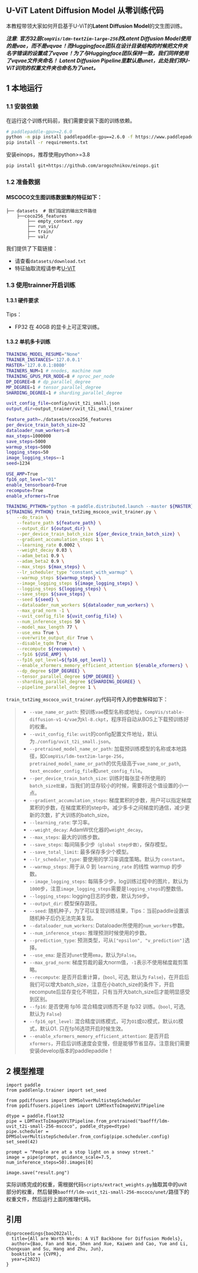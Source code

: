 ## U-ViT Latent Diffusion Model 从零训练代码

本教程带领大家如何开启基于U-ViT的**Latent Diffusion Model**的文生图训练。

___注意___:
___官方32层`CompVis/ldm-text2im-large-256`的Latent Diffusion Model使用的是vae，而不是vqvae！而Huggingface团队在设计目录结构的时候把文件夹名字错误的设置成了vqvae！为了与Huggingface团队保持一致，我们同样使用了vqvae文件夹命名！___
___Latent Diffusion Pipeline里默认是unet，此处我们将U-ViT训完的权重文件夹也命名为了unet。___


## 1 本地运行
### 1.1 安装依赖

在运行这个训练代码前，我们需要安装下面的训练依赖。
```bash
# paddlepaddle-gpu>=2.6.0
python -m pip install paddlepaddle-gpu==2.6.0 -f https://www.paddlepaddle.org.cn/whl/linux/mkl/avx/stable.html
pip install -r requirements.txt
```

安装einops，推荐使用python>=3.8
```bash
pip install git+https://github.com/arogozhnikov/einops.git
```


### 1.2 准备数据

#### MSCOCO文生图训练数据集的特征如下：
```
├── datasets  # 我们指定的输出文件路径
    ├──coco256_features
        ├── empty_context.npy
        ├── run_vis/
        ├── train/
        ├── val/
```

我们提供了下载链接：
- 请查看`datasets/download.txt`
- 特征抽取流程请参考[U-ViT](https://github.com/baofff/U-ViT/blob/main/scripts/extract_mscoco_feature.py)


### 1.3 使用trainner开启训练
#### 1.3.1 硬件要求
Tips：
- FP32 在 40GB 的显卡上可正常训练。

#### 1.3.2 单机多卡训练
```bash
TRAINING_MODEL_RESUME="None"
TRAINER_INSTANCES='127.0.0.1'
MASTER='127.0.0.1:8080'
TRAINERS_NUM=1 # nnodes, machine num
TRAINING_GPUS_PER_NODE=8 # nproc_per_node
DP_DEGREE=8 # dp_parallel_degree
MP_DEGREE=1 # tensor_parallel_degree
SHARDING_DEGREE=1 # sharding_parallel_degree

uvit_config_file=config/uvit_t2i_small.json
output_dir=output_trainer/uvit_t2i_small_trainer

feature_path=./datasets/coco256_features
per_device_train_batch_size=32
dataloader_num_workers=8
max_steps=1000000
save_steps=5000
warmup_steps=5000
logging_steps=50
image_logging_steps=-1
seed=1234

USE_AMP=True
fp16_opt_level="O1"
enable_tensorboard=True
recompute=True
enable_xformers=True

TRAINING_PYTHON="python -m paddle.distributed.launch --master ${MASTER} --nnodes ${TRAINERS_NUM} --nproc_per_node ${TRAINING_GPUS_PER_NODE} --ips ${TRAINER_INSTANCES}"
${TRAINING_PYTHON} train_txt2img_mscoco_uvit_trainer.py \
    --do_train \
    --feature_path ${feature_path} \
    --output_dir ${output_dir} \
    --per_device_train_batch_size ${per_device_train_batch_size} \
    --gradient_accumulation_steps 1 \
    --learning_rate 0.0002 \
    --weight_decay 0.03 \
    --adam_beta1 0.9 \
    --adam_beta2 0.9 \
    --max_steps ${max_steps} \
    --lr_scheduler_type "constant_with_warmup" \
    --warmup_steps ${warmup_steps} \
    --image_logging_steps ${image_logging_steps} \
    --logging_steps ${logging_steps} \
    --save_steps ${save_steps} \
    --seed ${seed} \
    --dataloader_num_workers ${dataloader_num_workers} \
    --max_grad_norm -1 \
    --uvit_config_file ${uvit_config_file} \
    --num_inference_steps 50 \
    --model_max_length 77 \
    --use_ema True \
    --overwrite_output_dir True \
    --disable_tqdm True \
    --recompute ${recompute} \
    --fp16 ${USE_AMP} \
    --fp16_opt_level=${fp16_opt_level} \
    --enable_xformers_memory_efficient_attention ${enable_xformers} \
    --dp_degree ${DP_DEGREE} \
    --tensor_parallel_degree ${MP_DEGREE} \
    --sharding_parallel_degree ${SHARDING_DEGREE} \
    --pipeline_parallel_degree 1 \
```


`train_txt2img_mscoco_uvit_trainer.py`代码可传入的参数解释如下：
> * `--vae_name_or_path`: 预训练`vae`模型名称或地址，`CompVis/stable-diffusion-v1-4/vae`为`kl-8.ckpt`，程序将自动从BOS上下载预训练好的权重。
> * `--uvit_config_file`: `uvit`的config配置文件地址，默认为`./config/uvit_t2i_small.json`。
> * `--pretrained_model_name_or_path`: 加载预训练模型的名称或本地路径，如`CompVis/ldm-text2im-large-256`，`pretrained_model_name_or_path`的优先级高于`vae_name_or_path`, `text_encoder_config_file`和`unet_config_file`。
> * `--per_device_train_batch_size`: 训练时每张显卡所使用的`batch_size批量`，当我们的显存较小的时候，需要将这个值设置的小一点。
> * `--gradient_accumulation_steps`: 梯度累积的步数，用户可以指定梯度累积的步数，在梯度累积的step中。减少多卡之间梯度的通信，减少更新的次数，扩大训练的batch_size。
> * `--learning_rate`: 学习率。
> * `--weight_decay`: AdamW优化器的`weight_decay`。
> * `--max_steps`: 最大的训练步数。
> * `--save_steps`: 每间隔多少步`（global step步数）`，保存模型。
> * `--save_total_limit`: 最多保存多少个模型。
> * `--lr_scheduler_type`: 要使用的学习率调度策略。默认为 `constant`。
> * `--warmup_steps`: 用于从 0 到 `learning_rate` 的线性 warmup 的步数。
> * `--image_logging_steps`: 每隔多少步，log训练过程中的图片，默认为`1000`步，注意`image_logging_steps`需要是`logging_steps`的整数倍。
> * `--logging_steps`: logging日志的步数，默认为`50`步。
> * `--output_dir`: 模型保存路径。
> * `--seed`: 随机种子，为了可以复现训练结果，Tips：当前paddle设置该随机种子后仍无法完美复现。
> * `--dataloader_num_workers`: Dataloader所使用的`num_workers`参数。
> * `--num_inference_steps`: 推理预测时候使用的步数。
> * `--prediction_type`: 预测类型，可从`["epsilon", "v_prediction"]`选择。
> * `--use_ema`: 是否对`unet`使用`ema`，默认为`False`。
> * `--max_grad_norm`: 梯度剪裁的最大norm值，`-1`表示不使用梯度裁剪策略。
> * `--recompute`: 是否开启重计算，(`bool`, 可选, 默认为 `False`)，在开启后我们可以增大batch_size，注意在小batch_size的条件下，开启recompute后显存变化不明显，只有当开大batch_size后才能明显感受到区别。
> * `--fp16`: 是否使用 fp16 混合精度训练而不是 fp32 训练。(`bool`, 可选, 默认为 `False`)
> * `--fp16_opt_level`: 混合精度训练模式，可为``O1``或``O2``模式，默认``O1``模式，默认O1. 只在fp16选项开启时候生效。
> * `--enable_xformers_memory_efficient_attention`: 是否开启`xformers`，开启后训练速度会变慢，但是能够节省显存。注意我们需要安装develop版本的paddlepaddle！


## 2 模型推理

```
import paddle
from paddlenlp.trainer import set_seed

from ppdiffusers import DPMSolverMultistepScheduler
from ppdiffusers.pipelines import LDMTextToImageUViTPipeline

dtype = paddle.float32
pipe = LDMTextToImageUViTPipeline.from_pretrained("baofff/ldm-uvit_t2i-small-256-mscoco", paddle_dtype=dtype)
pipe.scheduler = DPMSolverMultistepScheduler.from_config(pipe.scheduler.config)
set_seed(42)

prompt = "People are at a stop light on a snowy street."
image = pipe(prompt, guidance_scale=7.5, num_inference_steps=50).images[0]

image.save("result.png")
```

实际训练完成的权重，需根据代码`scripts/extract_weights.py`抽取其中的uvit部分的权重，然后替换`baofff/ldm-uvit_t2i-small-256-mscoco/unet/`路径下的权重文件，然后运行上面的推理代码。


## 引用
```
@inproceedings{bao2022all,
  title={All are Worth Words: A ViT Backbone for Diffusion Models},
  author={Bao, Fan and Nie, Shen and Xue, Kaiwen and Cao, Yue and Li, Chongxuan and Su, Hang and Zhu, Jun},
  booktitle = {CVPR},
  year={2023}
}
```
